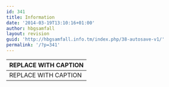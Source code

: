 ```yaml
---
id: 341
title: Information
date: '2014-03-19T13:10:16+01:00'
author: hbgsamfall
layout: revision
guid: 'http://hbgsamfall.info.tm/index.php/38-autosave-v1/'
permalink: '/?p=341'
---
```


| REPLACE WITH CAPTION |
|:--|
| REPLACE WITH CAPTION |